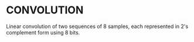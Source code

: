 # CONVOLUTION
Linear convolution of two sequences of 8 samples, each represented in 2's complement form using 8 bits.
